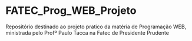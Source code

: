 # FATEC_Prog_WEB_Projeto
Repositório destinado ao projeto pratico da matéria de Programação WEB, ministrada pelo Profº Paulo Tacca na Fatec de Presidente Prudente
